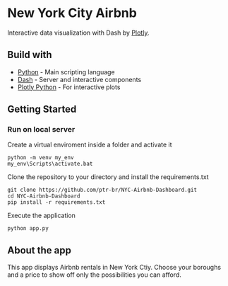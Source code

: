 # New York City Airbnb 
Interactive data visualization with Dash by [Plotly](https://plot.ly/).

## Build with
- [Python](https://www.python.org/) - Main scripting language
- [Dash](https://dash.plot.ly/) - Server and interactive components
- [Plotly Python](https://plot.ly/python/) - For interactive plots



## Getting Started 

### Run on local server
Create a virtual enviroment inside a folder and activate it
```
python -m venv my_env
my_env\Scripts\activate.bat
```
Clone the repository to your directory and install the requirements.txt
```
git clone https://github.com/ptr-br/NYC-Airbnb-Dashboard.git
cd NYC-Airbnb-Dashboard
pip install -r requirements.txt
```
Execute the application
```
python app.py
```

## About the app
This app displays Airbnb rentals in New York Ctiy. Choose your boroughs and a price to show off only the possibilities you can afford.

  
  
  
